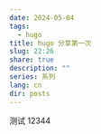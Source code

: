 ```yaml
---
date: 2024-05-04
tags:
  - hugo
title: hugo 分享第一次
slug: 22:26
share: true
description: ""
series: 系列
lang: cn
dir: posts
---
```

测试
12344




